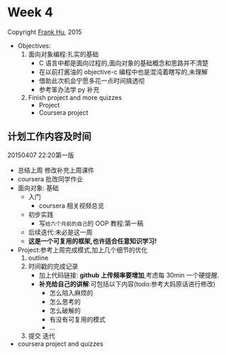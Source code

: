 # Week 4

Copyright [Frank Hu](https://github.com/Frank-the-Obscure), 2015

- Objectives:
  1. 面向对象编程:扎实的基础  
     - C 语言中都是面向过程的,面向对象的基础概念和思路并不清楚
     - 在以前打酱油的 objective-c 编程中也是混沌着瞎写的,未理解
     - 借助此次机会宁愿多花一点时间搞透彻
     - 参考笨办法学 py 补充
  2. Finish project and more quizzes
      - Project
      - Coursera project

## 计划工作内容及时间

20150407 22:20第一版

- 总结上周 修改补充上周课件
- coursera 批改同学作业
- 面向对象: 基础
   - 入门
       - coursera 相关视频总览
   - 初步实践
       - 写`给六个月前的自己`的 OOP 教程:第一稿
   - 后续迭代:未必是这一周
   - **这是一个可复用的框架,也许适合任意知识学习!**
- Project:参考上周完成模式,加上几个细节的优化
   1. outline
   2. 时间戳的完成记录
      - 加上代码链接: **github 上传频率要增加**,考虑每 30min 一个硬提醒.
      - **补充给自己的讲解**:可包括以下内容(todo:参考大妈原话进行修改)
         - 怎么陷入麻烦的
         - 怎么思考的
         - 怎么破解的
         - 有没有可复用的模式
         - ...
   3. 提交 迭代
- coursera project and quizzes
   


